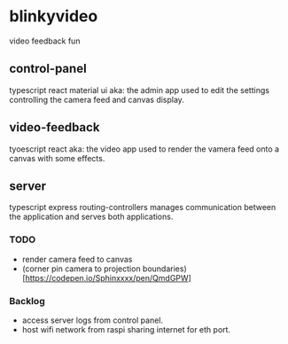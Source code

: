 # blinkyvideo
video feedback fun

## control-panel
typescript react material ui
aka: the admin app
used to edit the settings controlling the camera feed and canvas display.

## video-feedback
tyoescript react
aka: the video app
used to render the vamera feed onto a canvas with some effects.

## server
typescript express routing-controllers
manages communication between the application and serves both applications.

### TODO
- render camera feed to canvas
- (corner pin camera to projection boundaries)[https://codepen.io/Sphinxxxx/pen/QmdGPW]

### Backlog
- access server logs from control panel.
- host wifi network from raspi sharing internet for eth port.

